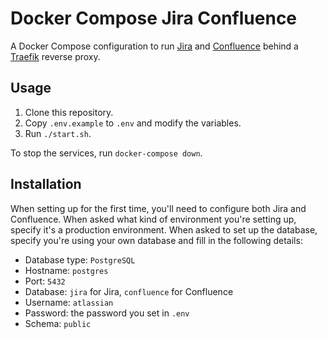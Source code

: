 # Docker Compose Jira Confluence

A Docker Compose configuration to run [Jira](https://www.atlassian.com/software/jira) and [Confluence](https://www.atlassian.com/software/confluence) behind a [Traefik](https://traefik.io/) reverse proxy.

## Usage

1. Clone this repository.
2. Copy `.env.example` to `.env` and modify the variables.
3. Run `./start.sh`.

To stop the services, run `docker-compose down`.

## Installation

When setting up for the first time, you'll need to configure both Jira and Confluence. When asked what kind of environment you're setting up, specify it's a production environment. When asked to set up the database, specify you're using your own database and fill in the following details:
- Database type: `PostgreSQL`
- Hostname: `postgres`
- Port: `5432`
- Database: `jira` for Jira, `confluence` for Confluence
- Username: `atlassian`
- Password: the password you set in `.env`
- Schema: `public`
